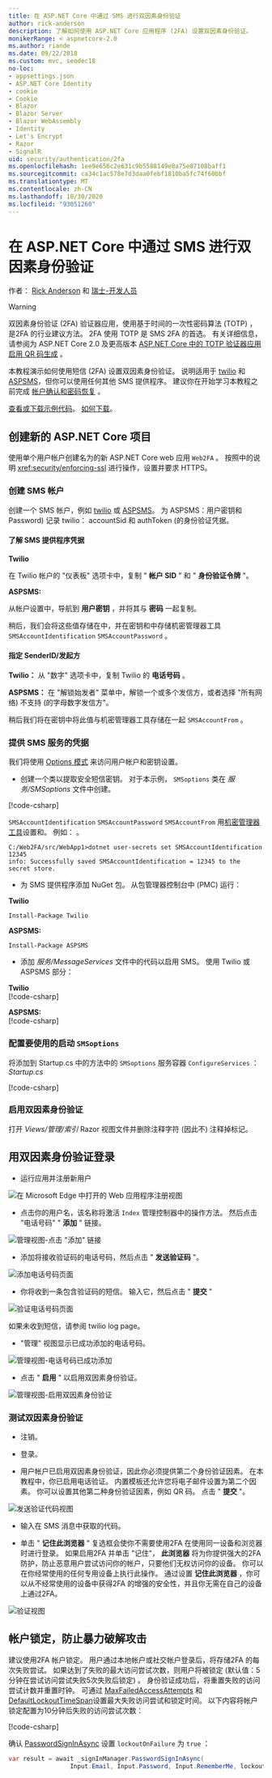 ```yaml
---
title: 在 ASP.NET Core 中通过 SMS 进行双因素身份验证
author: rick-anderson
description: 了解如何使用 ASP.NET Core 应用程序 (2FA) 设置双因素身份验证。
monikerRange: < aspnetcore-2.0
ms.author: riande
ms.date: 09/22/2018
ms.custom: mvc, seodec18
no-loc:
- appsettings.json
- ASP.NET Core Identity
- cookie
- Cookie
- Blazor
- Blazor Server
- Blazor WebAssembly
- Identity
- Let's Encrypt
- Razor
- SignalR
uid: security/authentication/2fa
ms.openlocfilehash: 1ee9e656c2e631c9b5588149e0a75e07108baff1
ms.sourcegitcommit: ca34c1ac578e7d3daa0febf1810ba5fc74f60bbf
ms.translationtype: MT
ms.contentlocale: zh-CN
ms.lasthandoff: 10/30/2020
ms.locfileid: "93051260"
---
```

# <a name="two-factor-authentication-with-sms-in-aspnet-core"></a>在 ASP.NET Core 中通过 SMS 进行双因素身份验证

作者： [Rick Anderson](https://twitter.com/RickAndMSFT) 和 [瑞士-开发人员](https://github.com/Swiss-Devs)

>[!WARNING]
> 双因素身份验证 (2FA) 验证器应用，使用基于时间的一次性密码算法 (TOTP) ，是2FA 的行业建议方法。 2FA 使用 TOTP 是 SMS 2FA 的首选。 有关详细信息，请参阅为 ASP.NET Core 2.0 及更高版本 [ASP.NET Core 中的 TOTP 验证器应用启用 QR 码生成](xref:security/authentication/identity-enable-qrcodes) 。

本教程演示如何使用短信 (2FA) 设置双因素身份验证。 说明适用于 [twilio](https://www.twilio.com/) 和 [ASPSMS](https://www.aspsms.com/asp.net/identity/core/testcredits/)，但你可以使用任何其他 SMS 提供程序。 建议你在开始学习本教程之前完成 [帐户确认和密码恢复](xref:security/authentication/accconfirm) 。

[查看或下载示例代码](https://github.com/dotnet/AspNetCore.Docs/tree/master/aspnetcore/security/authentication/2fa/sample/Web2FA)。 [如何下载](xref:index#how-to-download-a-sample)。

## <a name="create-a-new-aspnet-core-project"></a>创建新的 ASP.NET Core 项目

使用单个用户帐户创建名为的新 ASP.NET Core web 应用 `Web2FA` 。 按照中的说明 <xref:security/enforcing-ssl> 进行操作，设置并要求 HTTPS。

### <a name="create-an-sms-account"></a>创建 SMS 帐户

创建一个 SMS 帐户，例如 [twilio](https://www.twilio.com/) 或 [ASPSMS](https://www.aspsms.com/asp.net/identity/core/testcredits/)。 为 ASPSMS：用户密钥和 Password) 记录 twilio： accountSid 和 authToken (的身份验证凭据。

#### <a name="figuring-out-sms-provider-credentials"></a>了解 SMS 提供程序凭据

**Twilio**

在 Twilio 帐户的 "仪表板" 选项卡中，复制 " **帐户 SID** " 和 " **身份验证令牌** "。

**ASPSMS:**

从帐户设置中，导航到 **用户密钥** ，并将其与 **密码** 一起复制。

稍后，我们会将这些值存储在中，并在密钥和中存储机密管理器工具 `SMSAccountIdentification` `SMSAccountPassword` 。

#### <a name="specifying-senderid--originator"></a>指定 SenderID/发起方

**Twilio：** 从 "数字" 选项卡中，复制 Twilio 的 **电话号码** 。

**ASPSMS：** 在 "解锁始发者" 菜单中，解锁一个或多个发信方，或者选择 "所有网络) 不支持 (的字母数字发信方"。

稍后我们将在密钥中将此值与机密管理器工具存储在一起 `SMSAccountFrom` 。

### <a name="provide-credentials-for-the-sms-service"></a>提供 SMS 服务的凭据

我们将使用 [Options 模式](xref:fundamentals/configuration/options) 来访问用户帐户和密钥设置。

* 创建一个类以提取安全短信密钥。 对于本示例， `SMSoptions` 类在 *服务/SMSoptions* 文件中创建。

[!code-csharp[](2fa/sample/Web2FA/Services/SMSoptions.cs)]

`SMSAccountIdentification` `SMSAccountPassword` `SMSAccountFrom` 用[机密管理器工具](xref:security/app-secrets)设置和。 例如： 。

```none
C:/Web2FA/src/WebApp1>dotnet user-secrets set SMSAccountIdentification 12345
info: Successfully saved SMSAccountIdentification = 12345 to the secret store.
```

* 为 SMS 提供程序添加 NuGet 包。 从包管理器控制台中 (PMC) 运行：

**Twilio**

`Install-Package Twilio`

**ASPSMS:**

`Install-Package ASPSMS`

* 添加 *服务/MessageServices* 文件中的代码以启用 SMS。 使用 Twilio 或 ASPSMS 部分：

**Twilio**  
[!code-csharp[](2fa/sample/Web2FA/Services/MessageServices_twilio.cs)]

**ASPSMS:**  
[!code-csharp[](2fa/sample/Web2FA/Services/MessageServices_ASPSMS.cs)]

### <a name="configure-startup-to-use-smsoptions"></a>配置要使用的启动 `SMSoptions`

将添加到 Startup.cs 中的方法中的 `SMSoptions` 服务容器 `ConfigureServices` ： *Startup.cs*

[!code-csharp[](2fa/sample/Web2FA/Startup.cs?name=snippet1&highlight=4)]

### <a name="enable-two-factor-authentication"></a>启用双因素身份验证

打开 *Views/管理/索引* Razor 视图文件并删除注释字符 (因此不) 注释掉标记。

## <a name="log-in-with-two-factor-authentication"></a>用双因素身份验证登录

* 运行应用并注册新用户

![在 Microsoft Edge 中打开的 Web 应用程序注册视图](2fa/_static/login2fa1.png)

* 点击你的用户名，该名称将激活 `Index` 管理控制器中的操作方法。 然后点击 "电话号码" " **添加** " 链接。

![管理视图-点击 "添加" 链接](2fa/_static/login2fa2.png)

* 添加将接收验证码的电话号码，然后点击 " **发送验证码** "。

![添加电话号码页面](2fa/_static/login2fa3.png)

* 你将收到一条包含验证码的短信。 输入它，然后点击 " **提交** "

![验证电话号码页面](2fa/_static/login2fa4.png)

如果未收到短信，请参阅 twilio log page。

* "管理" 视图显示已成功添加的电话号码。

![管理视图-电话号码已成功添加](2fa/_static/login2fa5.png)

* 点击 " **启用** " 以启用双因素身份验证。

![管理视图-启用双因素身份验证](2fa/_static/login2fa6.png)

### <a name="test-two-factor-authentication"></a>测试双因素身份验证

* 注销。

* 登录。

* 用户帐户已启用双因素身份验证，因此你必须提供第二个身份验证因素。 在本教程中，你已启用电话验证。 内置模板还允许您将电子邮件设置为第二个因素。 你可以设置其他第二种身份验证因素，例如 QR 码。 点击 " **提交** "。

![发送验证代码视图](2fa/_static/login2fa7.png)

* 输入在 SMS 消息中获取的代码。

* 单击 " **记住此浏览器** " 复选框会使你不需要使用2FA 在使用同一设备和浏览器时进行登录。 如果启用2FA 并单击 "记住"， **此浏览器** 将为你提供强大的2FA 防护，防止恶意用户尝试访问你的帐户，只要他们无权访问你的设备。 你可以在你经常使用的任何专用设备上执行此操作。 通过设置  **记住此浏览器** ，你可以从不经常使用的设备中获得2FA 的增强的安全性，并且你无需在自己的设备上通过2FA。

![验证视图](2fa/_static/login2fa8.png)

## <a name="account-lockout-for-protecting-against-brute-force-attacks"></a>帐户锁定，防止暴力破解攻击

建议使用2FA 帐户锁定。 用户通过本地帐户或社交帐户登录后，将存储2FA 的每次失败尝试。 如果达到了失败的最大访问尝试次数，则用户将被锁定 (默认值：5分钟在尝试访问尝试失败5次失败后锁定) 。 身份验证成功后，将重置失败的访问尝试计数并重置时钟。 可通过 [MaxFailedAccessAttempts](/dotnet/api/microsoft.aspnetcore.identity.lockoutoptions.maxfailedaccessattempts) 和 [DefaultLockoutTimeSpan](/dotnet/api/microsoft.aspnetcore.identity.lockoutoptions.defaultlockouttimespan)设置最大失败访问尝试和锁定时间。 以下内容将帐户锁定配置为10分钟后失败的访问尝试次数：

[!code-csharp[](2fa/sample/Web2FA/Startup.cs?name=snippet2&highlight=13-17)]

确认 [PasswordSignInAsync](/dotnet/api/microsoft.aspnetcore.identity.signinmanager-1.passwordsigninasync) 设置 `lockoutOnFailure` 为 `true` ：

```csharp
var result = await _signInManager.PasswordSignInAsync(
                 Input.Email, Input.Password, Input.RememberMe, lockoutOnFailure: true);
```
